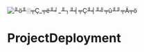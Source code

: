 ![╨ö╨░╤Ç_╤ë╨╛_╨┐╨╡╤Ç╨╡╨╝╤û╨╜╤Ä╤ö](https://github.com/user-attachments/assets/b59db1f6-4edb-4f8e-b6ea-54ab7d506518)
# ProjectDeployment
